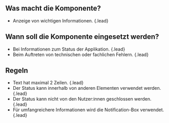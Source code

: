 ## Was macht die Komponente?
* Anzeige von wichtigen Informationen. {.lead}

## Wann soll die Komponente eingesetzt werden?
* Bei Informationen zum Status der Applikation. {.lead}
* Beim Auftreten von technischen oder fachlichen Fehlern. {.lead}

## Regeln
* Text hat maximal 2 Zeilen. {.lead}
* Der Status kann innerhalb von anderen Elementen verwendet werden. {.lead}
* Der Status kann nicht von den Nutzer:innen geschlossen werden. {.lead}
* Für umfangreichere Informationen wird die Notification-Box verwendet. {.lead}
